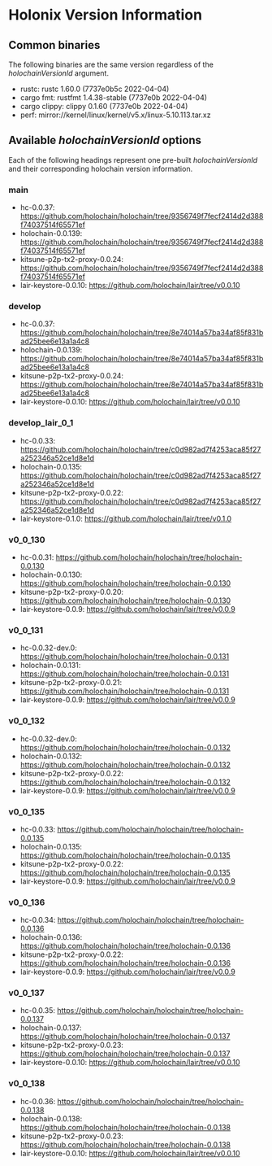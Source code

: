 # Holonix Version Information

## Common binaries
The following binaries are the same version regardless of the _holochainVersionId_ argument.

- rustc: rustc 1.60.0 (7737e0b5c 2022-04-04)
- cargo fmt: rustfmt 1.4.38-stable (7737e0b 2022-04-04)
- cargo clippy: clippy 0.1.60 (7737e0b 2022-04-04)
- perf: mirror://kernel/linux/kernel/v5.x/linux-5.10.113.tar.xz

## Available _holochainVersionId_ options
Each of the following headings represent one pre-built _holochainVersionId_ and their corresponding holochain version information.

### main
- hc-0.0.37: https://github.com/holochain/holochain/tree/9356749f7fecf2414d2d388f74037514f65571ef
- holochain-0.0.139: https://github.com/holochain/holochain/tree/9356749f7fecf2414d2d388f74037514f65571ef
- kitsune-p2p-tx2-proxy-0.0.24: https://github.com/holochain/holochain/tree/9356749f7fecf2414d2d388f74037514f65571ef
- lair-keystore-0.0.10: https://github.com/holochain/lair/tree/v0.0.10

### develop
- hc-0.0.37: https://github.com/holochain/holochain/tree/8e74014a57ba34af85f831bad25bee6e13a1a4c8
- holochain-0.0.139: https://github.com/holochain/holochain/tree/8e74014a57ba34af85f831bad25bee6e13a1a4c8
- kitsune-p2p-tx2-proxy-0.0.24: https://github.com/holochain/holochain/tree/8e74014a57ba34af85f831bad25bee6e13a1a4c8
- lair-keystore-0.0.10: https://github.com/holochain/lair/tree/v0.0.10

### develop_lair_0_1
- hc-0.0.33: https://github.com/holochain/holochain/tree/c0d982ad7f4253aca85f27a252346a52ce1d8e1d
- holochain-0.0.135: https://github.com/holochain/holochain/tree/c0d982ad7f4253aca85f27a252346a52ce1d8e1d
- kitsune-p2p-tx2-proxy-0.0.22: https://github.com/holochain/holochain/tree/c0d982ad7f4253aca85f27a252346a52ce1d8e1d
- lair-keystore-0.1.0: https://github.com/holochain/lair/tree/v0.1.0

### v0_0_130
- hc-0.0.31: https://github.com/holochain/holochain/tree/holochain-0.0.130
- holochain-0.0.130: https://github.com/holochain/holochain/tree/holochain-0.0.130
- kitsune-p2p-tx2-proxy-0.0.20: https://github.com/holochain/holochain/tree/holochain-0.0.130
- lair-keystore-0.0.9: https://github.com/holochain/lair/tree/v0.0.9

### v0_0_131
- hc-0.0.32-dev.0: https://github.com/holochain/holochain/tree/holochain-0.0.131
- holochain-0.0.131: https://github.com/holochain/holochain/tree/holochain-0.0.131
- kitsune-p2p-tx2-proxy-0.0.21: https://github.com/holochain/holochain/tree/holochain-0.0.131
- lair-keystore-0.0.9: https://github.com/holochain/lair/tree/v0.0.9

### v0_0_132
- hc-0.0.32-dev.0: https://github.com/holochain/holochain/tree/holochain-0.0.132
- holochain-0.0.132: https://github.com/holochain/holochain/tree/holochain-0.0.132
- kitsune-p2p-tx2-proxy-0.0.22: https://github.com/holochain/holochain/tree/holochain-0.0.132
- lair-keystore-0.0.9: https://github.com/holochain/lair/tree/v0.0.9

### v0_0_135
- hc-0.0.33: https://github.com/holochain/holochain/tree/holochain-0.0.135
- holochain-0.0.135: https://github.com/holochain/holochain/tree/holochain-0.0.135
- kitsune-p2p-tx2-proxy-0.0.22: https://github.com/holochain/holochain/tree/holochain-0.0.135
- lair-keystore-0.0.9: https://github.com/holochain/lair/tree/v0.0.9

### v0_0_136
- hc-0.0.34: https://github.com/holochain/holochain/tree/holochain-0.0.136
- holochain-0.0.136: https://github.com/holochain/holochain/tree/holochain-0.0.136
- kitsune-p2p-tx2-proxy-0.0.22: https://github.com/holochain/holochain/tree/holochain-0.0.136
- lair-keystore-0.0.9: https://github.com/holochain/lair/tree/v0.0.9

### v0_0_137
- hc-0.0.35: https://github.com/holochain/holochain/tree/holochain-0.0.137
- holochain-0.0.137: https://github.com/holochain/holochain/tree/holochain-0.0.137
- kitsune-p2p-tx2-proxy-0.0.23: https://github.com/holochain/holochain/tree/holochain-0.0.137
- lair-keystore-0.0.10: https://github.com/holochain/lair/tree/v0.0.10

### v0_0_138
- hc-0.0.36: https://github.com/holochain/holochain/tree/holochain-0.0.138
- holochain-0.0.138: https://github.com/holochain/holochain/tree/holochain-0.0.138
- kitsune-p2p-tx2-proxy-0.0.23: https://github.com/holochain/holochain/tree/holochain-0.0.138
- lair-keystore-0.0.10: https://github.com/holochain/lair/tree/v0.0.10
